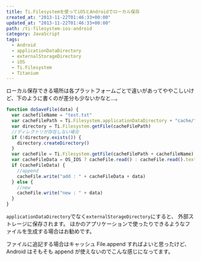 ```yaml
---
title: Ti.Filesystemを使ってiOSとAndroidでローカル保存
created_at: "2013-11-22T01:46:33+00:00"
updated_at: "2013-11-22T01:46:33+00:00"
path: /ti-filesystem-ios-android
category: JavaScript
tags:
  - Android
  - applicationDataDirectory
  - externalStorageDirectory
  - iOS
  - Ti.Filesystem
  - Titanium
---
```


ローカル保存できる場所は各プラットフォームごとで違いがあってややこしいけど、下のように書くのが差分も少ないかなと…。

```js
function doSaveFile(data) {
  var cachefileName = "test.txt"
  var cacheFilePath = Ti.Filesystem.applicationDataDirectory + "cache/"
  var directory = Ti.Filesystem.getFile(cacheFilePath)
  //ディレクトリが存在しない場合
  if (!directory.exists()) {
    directory.createDirectory()
  }
  var cacheFile = Ti.Filesystem.getFile(cacheFilePath + cachefileName)
  var cacheFileData = OS_IOS ? cacheFile.read() : cacheFile.read().text
  if (cacheFileData) {
    //append
    cacheFile.write("add : " + cacheFileData + data)
  } else {
    //new
    cacheFile.write("new : " + data)
  }
}
```

`applicationDataDirectory`でなく`externalStorageDirectory`にすると、
外部ストレージに保存されます。
ほかのアプリケーションで使ったりできるようなファイルを生成する場合はお勧めです。

ファイルに追記する場合はキャッシュ File.append すればよいと思ったけど、Android はそもそも append が使えないのでこんな感じになってます。
